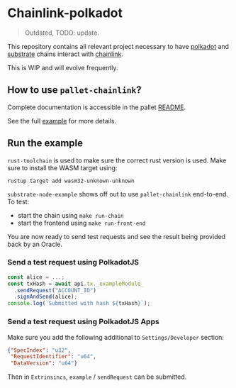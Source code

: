 # Chainlink-polkadot

> Outdated, TODO: update.

This repository contains all relevant project necessary to have [polkadot](https://polkadot.network/) and [substrate](https://www.parity.io/substrate/) chains interact with [chainlink](https://chain.link/).

This is WIP and will evolve frequently.

## How to use `pallet-chainlink`?

Complete documentation is accessible in the pallet [README](pallet-chainlink/README.md).

See the full [example](substrate-node-example/runtime/src/example.rs) for more details.

## Run the example

`rust-toolchain` is used to make sure the correct rust version is used. Make sure to install the WASM target using:

```
rustup target add wasm32-unknown-unknown
```

`substrate-node-example` shows off out to use `pallet-chainlink` end-to-end.
To test:

* start the chain using `make run-chain`
* start the frontend using `make run-front-end`

You are now ready to send test requests and see the result being provided back by an Oracle.

### Send a test request using PolkadotJS

```js
const alice = ...;
const txHash = await api.tx._exampleModule_
  .sendRequest("ACCOUNT_ID")
  .signAndSend(alice);
console.log(`Submitted with hash ${txHash}`);
```

### Send a test request using PolkadotJS Apps

Make sure you add the following additional to `Settings/Developer` section:

```json
{"SpecIndex": "u32",
 "RequestIdentifier": "u64",
 "DataVersion": "u64"}
```

Then in `Extrinsincs`, `example` / `sendRequest` can be submitted.